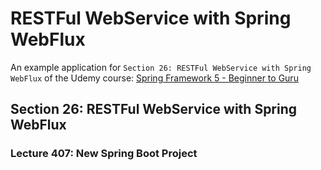 # RESTFul WebService with Spring WebFlux

An example application for `Section 26: RESTFul WebService with Spring WebFlux` of the Udemy course:
[Spring Framework 5 - Beginner to Guru](https://www.udemy.com/course/spring-framework-5-beginner-to-guru/)

## Section 26: RESTFul WebService with Spring WebFlux

### Lecture 407: New Spring Boot Project